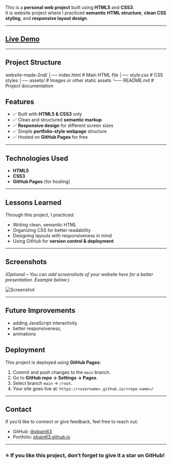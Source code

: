 <!-- [![Live Demo](https://img.shields.io/badge/Live%20Demo-Click%20Here-blue?style=for-the-badge)](https://pbain63.github.io/website-practice-2/) -->

This is a **personal web project** built using **HTML5** and **CSS3**.  
It is website project where I practiced **semantic HTML structure**, **clean CSS styling**, and **responsive layout design**.

---

## [Live Demo](https://pbain63.github.io/website-practice-2/)

---

## Project Structure

website-made-2nd/
│── index.html # Main HTML file
│── style.css # CSS styles
│── assets/ # Images or other static assets
└── README.md # Project documentation

## Features

- ✅ Built with **HTML5 & CSS3** only
- ✅ Clean and structured **semantic markup**
- ✅ **Responsive design** for different screen sizes
- ✅ Simple **portfolio-style webpage** structure
- ✅ Hosted on **GitHub Pages** for free

---

## Technologies Used

- **HTML5**
- **CSS3**
- **GitHub Pages** (for hosting)

---

## Lessons Learned

Through this project, I practiced:

- Writing clean, semantic HTML
- Organizing CSS for better readability
- Designing layouts with responsiveness in mind
- Using GitHub for **version control & deployment**

---

## Screenshots

_(Optional – You can add screenshots of your website here for a better presentation. Example below:)_

![Screenshot](assets/screenshot.png)

---

## Future Improvements

- adding JavaScript interactivity
- better responsiveness,
- animations

## Deployment

This project is deployed using **GitHub Pages**:

1. Commit and push changes to the `main` branch.
2. Go to **GitHub repo → Settings → Pages**.
3. Select branch `main` → `/root`.
4. Your site goes live at: `https://<username>.github.io/<repo-name>/`

---

## Contact

If you’d like to connect or give feedback, feel free to reach out:

- GitHub: [@pbain63](https://github.com/pbain63)
- Portfolio: [pbain63.github.io](https://pbain63.github.io/)

---

### ⭐ If you like this project, don’t forget to give it a star on GitHub!
